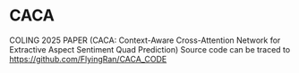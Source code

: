 # CACA
COLING 2025 PAPER (CACA: Context-Aware Cross-Attention Network for Extractive Aspect Sentiment Quad Prediction)
Source code can be traced to <https://github.com/FlyingRan/CACA_CODE>
